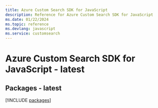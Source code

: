 ```yaml
---
title: Azure Custom Search SDK for JavaScript
description: Reference for Azure Custom Search SDK for JavaScript
ms.date: 01/22/2024
ms.topic: reference
ms.devlang: javascript
ms.service: customsearch
---
```

# Azure Custom Search SDK for JavaScript - latest
## Packages - latest
[!INCLUDE [packages](custom-search-index.md)]